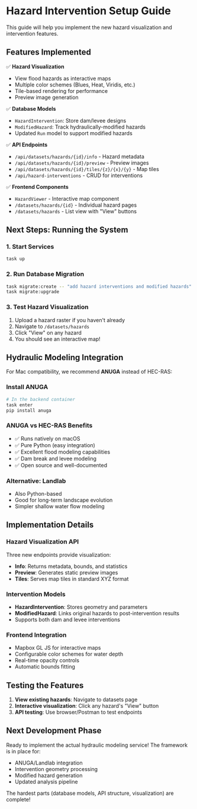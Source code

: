 # Hazard Intervention Setup Guide

This guide will help you implement the new hazard visualization and intervention features.

## Features Implemented

✅ **Hazard Visualization**
- View flood hazards as interactive maps
- Multiple color schemes (Blues, Heat, Viridis, etc.)
- Tile-based rendering for performance
- Preview image generation

✅ **Database Models**
- `HazardIntervention`: Store dam/levee designs
- `ModifiedHazard`: Track hydraulically-modified hazards
- Updated `Run` model to support modified hazards

✅ **API Endpoints**
- `/api/datasets/hazards/{id}/info` - Hazard metadata
- `/api/datasets/hazards/{id}/preview` - Preview images
- `/api/datasets/hazards/{id}/tiles/{z}/{x}/{y}` - Map tiles
- `/api/hazard-interventions` - CRUD for interventions

✅ **Frontend Components**
- `HazardViewer` - Interactive map component
- `/datasets/hazards/{id}` - Individual hazard pages
- `/datasets/hazards` - List view with "View" buttons

## Next Steps: Running the System

### 1. Start Services
```bash
task up
```

### 2. Run Database Migration
```bash
task migrate:create -- "add hazard interventions and modified hazards"
task migrate:upgrade
```

### 3. Test Hazard Visualization
1. Upload a hazard raster if you haven't already
2. Navigate to `/datasets/hazards` 
3. Click "View" on any hazard
4. You should see an interactive map!

## Hydraulic Modeling Integration

For Mac compatibility, we recommend **ANUGA** instead of HEC-RAS:

### Install ANUGA
```bash
# In the backend container
task enter
pip install anuga
```

### ANUGA vs HEC-RAS Benefits
- ✅ Runs natively on macOS
- ✅ Pure Python (easy integration)
- ✅ Excellent flood modeling capabilities
- ✅ Dam break and levee modeling
- ✅ Open source and well-documented

### Alternative: Landlab
- Also Python-based
- Good for long-term landscape evolution
- Simpler shallow water flow modeling

## Implementation Details

### Hazard Visualization API
Three new endpoints provide visualization:
- **Info**: Returns metadata, bounds, and statistics
- **Preview**: Generates static preview images
- **Tiles**: Serves map tiles in standard XYZ format

### Intervention Models
- **HazardIntervention**: Stores geometry and parameters
- **ModifiedHazard**: Links original hazards to post-intervention results
- Supports both dam and levee interventions

### Frontend Integration
- Mapbox GL JS for interactive maps
- Configurable color schemes for water depth
- Real-time opacity controls
- Automatic bounds fitting

## Testing the Features

1. **View existing hazards**: Navigate to datasets page
2. **Interactive visualization**: Click any hazard's "View" button
3. **API testing**: Use browser/Postman to test endpoints

## Next Development Phase

Ready to implement the actual hydraulic modeling service! The framework is in place for:
- ANUGA/Landlab integration
- Intervention geometry processing
- Modified hazard generation
- Updated analysis pipeline

The hardest parts (database models, API structure, visualization) are complete!